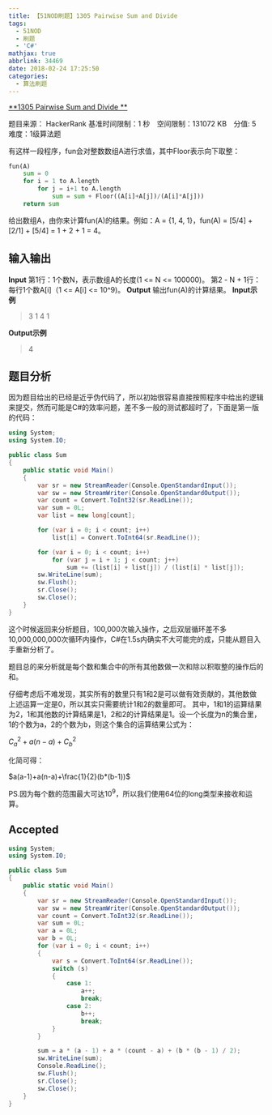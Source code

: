 ```yaml
---
title: 【51NOD刷题】1305 Pairwise Sum and Divide
tags:
  - 51NOD
  - 刷题
  - 'C#'
mathjax: true
abbrlink: 34469
date: 2018-02-24 17:25:50
categories:
  - 算法刷题
---
```

[**1305 Pairwise Sum and Divide  **](http://www.51nod.com/onlineJudge/questionCode.html#!problemId=1305)

题目来源： HackerRank
基准时间限制：1 秒&#8195;空间限制：131072 KB&#8195;分值: 5&#8195;难度：1级算法题

有这样一段程序，fun会对整数数组A进行求值，其中Floor表示向下取整：
```python
fun(A)
    sum = 0
    for i = 1 to A.length
        for j = i+1 to A.length
            sum = sum + Floor((A[i]+A[j])/(A[i]*A[j])) 
    return sum
```
给出数组A，由你来计算fun(A)的结果。例如：A = {1, 4, 1}，fun(A) = [5/4] + [2/1] + [5/4] = 1 + 2 + 1 = 4。
<!--more-->
## 输入输出
**Input**
第1行：1个数N，表示数组A的长度(1 <= N <= 100000)。
第2 - N + 1行：每行1个数A[i]（1 <= A[i] <= 10^9)。
**Output**
输出fun(A)的计算结果。
**Input示例**
> 3
1 
4 
1

**Output示例**
> 4

## 题目分析
因为题目给出的已经是近乎伪代码了，所以初始很容易直接按照程序中给出的逻辑来提交，然而可能是C#的效率问题，差不多一般的测试都超时了，下面是第一版的代码：
```csharp
using System;
using System.IO;

public class Sum
{
    public static void Main()
    {
        var sr = new StreamReader(Console.OpenStandardInput());
        var sw = new StreamWriter(Console.OpenStandardOutput());
        var count = Convert.ToInt32(sr.ReadLine());
        var sum = 0L;
        var list = new long[count];

        for (var i = 0; i < count; i++)
            list[i] = Convert.ToInt64(sr.ReadLine());

        for (var i = 0; i < count; i++)
            for (var j = i + 1; j < count; j++)
                sum += (list[i] + list[j]) / (list[i] * list[j]);
        sw.WriteLine(sum);
        sw.Flush();
        sr.Close();
        sw.Close();
    }
}
```
这个时候返回来分析题目，100,000次输入操作，之后双层循环差不多10,000,000,000次循环内操作，C#在1.5s内确实不大可能完的成，只能从题目入手重新分析了。

题目总的来分析就是每个数和集合中的所有其他数做一次和除以积取整的操作后的和。

仔细考虑后不难发现，其实所有的数里只有1和2是可以做有效贡献的，其他数做上述运算一定是0，所以其实只需要统计1和2的数量即可。
其中，1和1的运算结果为2，1和其他数的计算结果是1，2和2的计算结果是1。设一个长度为n的集合里，1的个数为a，2的个数为b，则这个集合的运算结果公式为：

$C_a^2+a(n-a)+C_b^2$

化简可得：

$a(a-1)+a(n-a)+\frac{1}{2}(b*(b-1))$

PS.因为每个数的范围最大可达$10^9$，所以我们使用64位的long类型来接收和运算。
## Accepted
```csharp
using System;
using System.IO;

public class Sum
{
    public static void Main()
    {
        var sr = new StreamReader(Console.OpenStandardInput());
        var sw = new StreamWriter(Console.OpenStandardOutput());
        var count = Convert.ToInt32(sr.ReadLine());
        var sum = 0L;
        var a = 0L;
        var b = 0L;
        for (var i = 0; i < count; i++)
        {
            var s = Convert.ToInt64(sr.ReadLine());
            switch (s)
            {
                case 1:
                    a++;
                    break;
                case 2:
                    b++;
                    break;
            }
        }

        sum = a * (a - 1) + a * (count - a) + (b * (b - 1) / 2);
        sw.WriteLine(sum);
        Console.ReadLine();
        sw.Flush();
        sr.Close();
        sw.Close();
    }
}
```
